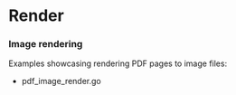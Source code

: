 # Render

### Image rendering

Examples showcasing rendering PDF pages to image files:

- pdf_image_render.go
